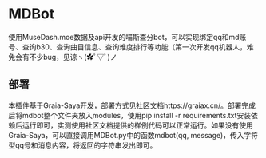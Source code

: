 # MDBot

使用MuseDash.moe数据及api开发的喵斯查分bot，可以实现绑定qq和md账号、查询b30、查询曲目信息、查询难度排行等功能（第一次开发qq机器人，难免会有不少bug，见谅ヽ(✿ﾟ▽ﾟ)ノ

## 部署

本插件基于Graia-Saya开发，部署方式见社区文档https://graiax.cn/。部署完成后将mdbot整个文件夹放入modules，使用pip install -r requirements.txt安装依赖后运行即可，实测使用社区文档提供的样例代码可以正常运行。如果没有使用Graia-Saya，可以直接调用MDBot.py中的函数mdbot(qq, message)，传入字符型qq号和消息内容，将返回的字符串发出即可。
